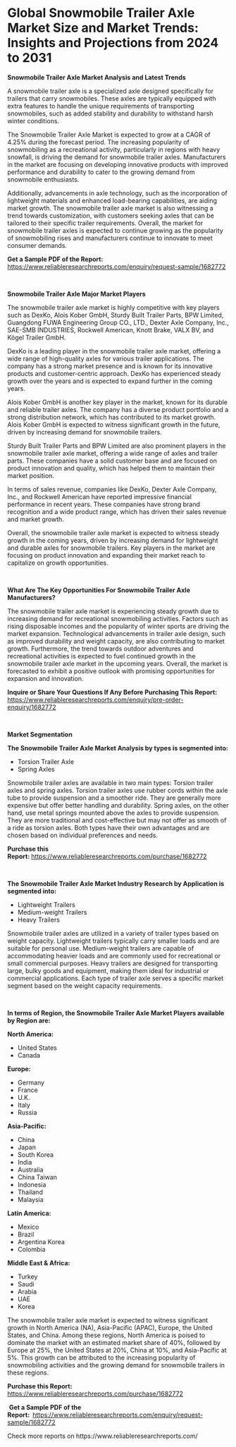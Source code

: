 <p><h1>Global Snowmobile Trailer Axle Market Size and Market Trends: Insights and Projections from 2024 to 2031</h1></p><p><strong>Snowmobile Trailer Axle Market Analysis and Latest Trends</strong></p>
<p><p>A snowmobile trailer axle is a specialized axle designed specifically for trailers that carry snowmobiles. These axles are typically equipped with extra features to handle the unique requirements of transporting snowmobiles, such as added stability and durability to withstand harsh winter conditions.</p><p>The Snowmobile Trailer Axle Market is expected to grow at a CAGR of 4.25% during the forecast period. The increasing popularity of snowmobiling as a recreational activity, particularly in regions with heavy snowfall, is driving the demand for snowmobile trailer axles. Manufacturers in the market are focusing on developing innovative products with improved performance and durability to cater to the growing demand from snowmobile enthusiasts.</p><p>Additionally, advancements in axle technology, such as the incorporation of lightweight materials and enhanced load-bearing capabilities, are aiding market growth. The snowmobile trailer axle market is also witnessing a trend towards customization, with customers seeking axles that can be tailored to their specific trailer requirements. Overall, the market for snowmobile trailer axles is expected to continue growing as the popularity of snowmobiling rises and manufacturers continue to innovate to meet consumer demands.</p></p>
<p><strong>Get a Sample PDF of the Report:&nbsp;</strong> <a href="https://www.reliableresearchreports.com/enquiry/request-sample/1682772">https://www.reliableresearchreports.com/enquiry/request-sample/1682772</a></p>
<p>&nbsp;</p>
<p><strong>Snowmobile Trailer Axle Major Market Players</strong></p>
<p><p>The snowmobile trailer axle market is highly competitive with key players such as DexKo, Alois Kober GmbH, Sturdy Built Trailer Parts, BPW Limited, Guangdong FUWA Engineering Group CO., LTD., Dexter Axle Company, Inc., SAE-SMB INDUSTRIES, Rockwell American, Knott Brake, VALX BV, and Kögel Trailer GmbH.</p><p>DexKo is a leading player in the snowmobile trailer axle market, offering a wide range of high-quality axles for various trailer applications. The company has a strong market presence and is known for its innovative products and customer-centric approach. DexKo has experienced steady growth over the years and is expected to expand further in the coming years.</p><p>Alois Kober GmbH is another key player in the market, known for its durable and reliable trailer axles. The company has a diverse product portfolio and a strong distribution network, which has contributed to its market growth. Alois Kober GmbH is expected to witness significant growth in the future, driven by increasing demand for snowmobile trailers.</p><p>Sturdy Built Trailer Parts and BPW Limited are also prominent players in the snowmobile trailer axle market, offering a wide range of axles and trailer parts. These companies have a solid customer base and are focused on product innovation and quality, which has helped them to maintain their market position.</p><p>In terms of sales revenue, companies like DexKo, Dexter Axle Company, Inc., and Rockwell American have reported impressive financial performance in recent years. These companies have strong brand recognition and a wide product range, which has driven their sales revenue and market growth.</p><p>Overall, the snowmobile trailer axle market is expected to witness steady growth in the coming years, driven by increasing demand for lightweight and durable axles for snowmobile trailers. Key players in the market are focusing on product innovation and expanding their market reach to capitalize on growth opportunities.</p></p>
<p>&nbsp;</p>
<p><strong>What Are The Key Opportunities For Snowmobile Trailer Axle Manufacturers?</strong></p>
<p><p>The snowmobile trailer axle market is experiencing steady growth due to increasing demand for recreational snowmobiling activities. Factors such as rising disposable incomes and the popularity of winter sports are driving the market expansion. Technological advancements in trailer axle design, such as improved durability and weight capacity, are also contributing to market growth. Furthermore, the trend towards outdoor adventures and recreational activities is expected to fuel continued growth in the snowmobile trailer axle market in the upcoming years. Overall, the market is forecasted to exhibit a positive outlook with promising opportunities for expansion and innovation.</p></p>
<p><strong>Inquire or Share Your Questions If Any Before Purchasing This Report:</strong> <a href="https://www.reliableresearchreports.com/enquiry/pre-order-enquiry/1682772">https://www.reliableresearchreports.com/enquiry/pre-order-enquiry/1682772</a></p>
<p>&nbsp;</p>
<p><strong>Market Segmentation</strong></p>
<p><strong>The Snowmobile Trailer Axle Market Analysis by types is segmented into:</strong></p>
<p><ul><li>Torsion Trailer Axle</li><li>Spring Axles</li></ul></p>
<p><p>Snowmobile trailer axles are available in two main types: Torsion trailer axles and spring axles. Torsion trailer axles use rubber cords within the axle tube to provide suspension and a smoother ride. They are generally more expensive but offer better handling and durability. Spring axles, on the other hand, use metal springs mounted above the axles to provide suspension. They are more traditional and cost-effective but may not offer as smooth of a ride as torsion axles. Both types have their own advantages and are chosen based on individual preferences and needs.</p></p>
<p><strong>Purchase this Report:&nbsp;</strong><a href="https://www.reliableresearchreports.com/purchase/1682772">https://www.reliableresearchreports.com/purchase/1682772</a></p>
<p>&nbsp;</p>
<p><strong>The Snowmobile Trailer Axle Market Industry Research by Application is segmented into:</strong></p>
<p><ul><li>Lightweight Trailers</li><li>Medium-weight Trailers</li><li>Heavy Trailers</li></ul></p>
<p><p>Snowmobile trailer axles are utilized in a variety of trailer types based on weight capacity. Lightweight trailers typically carry smaller loads and are suitable for personal use. Medium-weight trailers are capable of accommodating heavier loads and are commonly used for recreational or small commercial purposes. Heavy trailers are designed for transporting large, bulky goods and equipment, making them ideal for industrial or commercial applications. Each type of trailer axle serves a specific market segment based on the weight capacity requirements.</p></p>
<p>&nbsp;</p>
<p><strong>In terms of Region, the Snowmobile Trailer Axle Market Players available by Region are:</strong></p>
<p>
    <p> <strong> North America: </strong>
        <ul>
            <li>United States</li>
            <li>Canada</li>
        </ul>
        </p> 
    <p> <strong> Europe: </strong>
        <ul>
            <li>Germany</li>
            <li>France</li>
            <li>U.K.</li>
            <li>Italy</li>
            <li>Russia</li>
        </ul>
        </p> 
    <p> <strong> Asia-Pacific: </strong>
        <ul>
            <li>China</li>
            <li>Japan</li>
            <li>South Korea</li>
            <li>India</li>
            <li>Australia</li>
            <li>China Taiwan</li>
            <li>Indonesia</li>
            <li>Thailand</li>
            <li>Malaysia</li>
        </ul>
        </p> 
    <p> <strong> Latin America: </strong>
        <ul>
            <li>Mexico</li>
            <li>Brazil</li>
            <li>Argentina Korea</li>
            <li>Colombia</li>
        </ul>
        </p> 
    <p> <strong> Middle East & Africa: </strong>
        <ul>
            <li>Turkey</li>
            <li>Saudi</li>
            <li>Arabia</li>
            <li>UAE</li>
            <li>Korea</li>
        </ul>
    </p>
    </p>
<p><p>The snowmobile trailer axle market is expected to witness significant growth in North America (NA), Asia-Pacific (APAC), Europe, the United States, and China. Among these regions, North America is poised to dominate the market with an estimated market share of 40%, followed by Europe at 25%, the United States at 20%, China at 10%, and Asia-Pacific at 5%. This growth can be attributed to the increasing popularity of snowmobiling activities and the growing demand for snowmobile trailers in these regions.</p></p>
<p><strong>Purchase this Report: </strong><a href="https://www.reliableresearchreports.com/purchase/1682772">https://www.reliableresearchreports.com/purchase/1682772</a></p>
<p>&nbsp;<strong>Get a Sample PDF of the Report:&nbsp;&nbsp;</strong><a href="https://www.reliableresearchreports.com/enquiry/request-sample/1682772">https://www.reliableresearchreports.com/enquiry/request-sample/1682772</a></p>
<p><strong></strong></p>
<p>Check more reports on https://www.reliableresearchreports.com/</p>